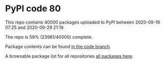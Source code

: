 # PyPI code 80

This repo contains 40000 packages uploaded to PyPI between 
2020-09-19 07:25 and 2020-09-29 21:19.

The repo is 59% (23981/40000) complete.

Package contents can be found [in the code branch](https://github.com/pypi-data/pypi-mirror-80/tree/code/packages).

A browsable package list for all repositories [all packages here](https://pypi-data.github.io/website/repositories/pypi-mirror-80).



